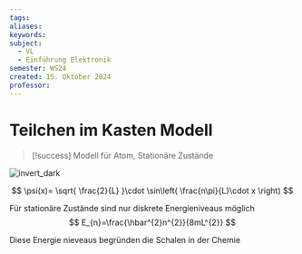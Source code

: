 ```yaml
---
tags: 
aliases: 
keywords: 
subject:
  - VL
  - Einführung Elektronik
semester: WS24
created: 15. Oktober 2024
professor:
---
```

 
# Teilchen im Kasten Modell

> [!success] Modell für Atom, Stationäre Zustände

![invert_dark](assets/TeilchenImKasten.png)

$$
\psi(x)= \sqrt{ \frac{2}{L} }\cdot \sin\left( \frac{n\pi}{L}\cdot x \right)
$$

Für stationäre Zustände sind nur diskrete Energieniveaus möglich
$$
E_{n}=\frac{\hbar^{2}n^{2}}{8mL^{2}}
$$

Diese Energie nieveaus begründen die Schalen in der Chemie
